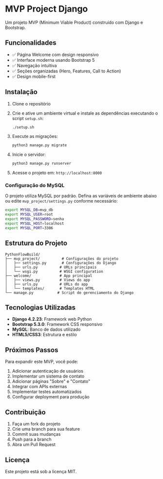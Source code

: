 # MVP Project Django

Um projeto MVP (Minimum Viable Product) construído com Django e Bootstrap.

## Funcionalidades

- ✅ Página Welcome com design responsivo
- ✅ Interface moderna usando Bootstrap 5
- ✅ Navegação intuitiva
- ✅ Seções organizadas (Hero, Features, Call to Action)
- ✅ Design mobile-first

## Instalação

1. Clone o repositório
2. Crie e ative um ambiente virtual e instale as dependências executando o
   script `setup.sh`:
   ```bash
   ./setup.sh
   ```

3. Execute as migrações:
   ```bash
   python3 manage.py migrate
   ```

4. Inicie o servidor:
   ```bash
   python3 manage.py runserver
   ```

5. Acesse o projeto em: `http://localhost:8000`

### Configuração do MySQL

O projeto utiliza MySQL por padrão. Defina as variáveis de ambiente abaixo ou
edite `mvp_project/settings.py` conforme necessário:

```bash
export MYSQL_DB=mvp_db
export MYSQL_USER=root
export MYSQL_PASSWORD=senha
export MYSQL_HOST=localhost
export MYSQL_PORT=3306
```

## Estrutura do Projeto

```
PythonFlowBuild/
├── mvp_project/          # Configurações do projeto
│   ├── settings.py       # Configurações do Django
│   ├── urls.py          # URLs principais
│   └── wsgi.py          # WSGI configuration
├── welcome/             # App principal
│   ├── views.py         # Views do app
│   ├── urls.py          # URLs do app
│   └── templates/       # Templates HTML
└── manage.py           # Script de gerenciamento do Django
```

## Tecnologias Utilizadas

- **Django 4.2.23**: Framework web Python
- **Bootstrap 5.3.0**: Framework CSS responsivo
- **MySQL**: Banco de dados utilizado
- **HTML5/CSS3**: Estrutura e estilo

## Próximos Passos

Para expandir este MVP, você pode:

1. Adicionar autenticação de usuários
2. Implementar um sistema de contato
3. Adicionar páginas "Sobre" e "Contato"
4. Integrar com APIs externas
5. Implementar testes automatizados
6. Configurar deployment para produção

## Contribuição

1. Faça um fork do projeto
2. Crie uma branch para sua feature
3. Commit suas mudanças
4. Push para a branch
5. Abra um Pull Request

## Licença

Este projeto está sob a licença MIT. 